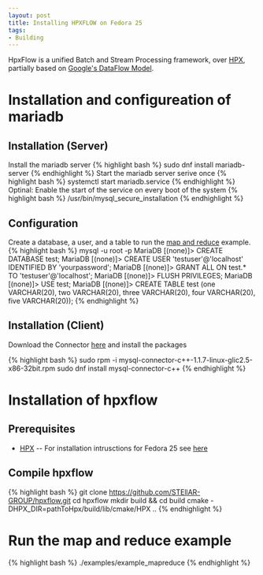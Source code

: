 ```yaml
---
layout: post
title: Installing HPXFLOW on Fedora 25
tags:
- Building
---
```

HpxFlow is a unified Batch and Stream Processing framework, over [HPX](https://github.com/STEllAR-GROUP/hpx), partially based on [Google's DataFlow Model](http://www.vldb.org/pvldb/vol8/p1792-Akidau.pdf).
# Installation and configureation of mariadb

## Installation (Server)
Install the mariadb server
{% highlight bash  %}
sudo dnf install mariadb-server 
{% endhighlight %}
Start the mariadb server serive once
{% highlight bash  %}
systemctl start mariadb.service
{% endhighlight %}
Optinal: Enable the start of the service on every boot of the system
{% highlight bash  %}
/usr/bin/mysql_secure_installation
{% endhighlight %}

## Configuration
Create a database, a user, and a table to run the [map and reduce](https://github.com/STEllAR-GROUP/hpxflow/tree/master/examples/mapreduce.cpp) example. 
{% highlight bash  %}
mysql -u root -p
MariaDB [(none)]> CREATE DATABASE test;
MariaDB [(none)]> CREATE USER 'testuser'@'localhost' IDENTIFIED BY 'yourpassword';
MariaDB [(none)]> GRANT ALL ON test.* TO 'testuser'@'localhost';
MariaDB [(none)]> FLUSH PRIVILEGES;
MariaDB [(none)]> USE test;
MariaDB [(none)]> CREATE TABLE test (one VARCHAR(20), two VARCHAR(20), three VARCHAR(20), four VARCHAR(20), five VARCHAR(20));
{% endhighlight %}

## Installation (Client)

Download the Connector [here](http://dev.mysql.com/downloads/connector/cpp/) and install the packages

{% highlight bash  %}
sudo rpm -i mysql-connector-c++-1.1.7-linux-glic2.5-x86-32bit.rpm
sudo dnf install mysql-connector-c++
{% endhighlight %}

# Installation of hpxflow

## Prerequisites

* [HPX](https://github.com/STEllAR-GROUP/hpx) -- For installation intrusctions for Fedora 25 see [here](http://diehlpk.github.io/2015/08/04/hpx-fedora.html) 

## Compile hpxflow

{% highlight bash  %}
git clone https://github.com/STEllAR-GROUP/hpxflow.git
cd hpxflow
mkdir build && cd build
cmake -DHPX_DIR=pathToHpx/build/lib/cmake/HPX ..
{% endhighlight %}

# Run the map and reduce example

{% highlight bash  %}
./examples/example_mapreduce
{% endhighlight %}
